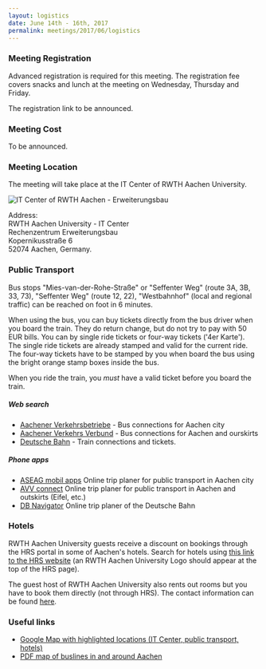 ```yaml
---
layout: logistics
date: June 14th - 16th, 2017
permalink: meetings/2017/06/logistics
---
```



### Meeting Registration

Advanced registration is required for this meeting. The registration fee covers
snacks and lunch at the meeting on Wednesday, Thursday and Friday.

The registration link to be announced.

### Meeting Cost

To be announced.

### Meeting Location

The meeting will take place at the IT Center of RWTH Aachen University.

![IT Center of RWTH Aachen - Erweiterungsbau](https://doc.itc.rwth-aachen.de/download/attachments/3474975/_DSC0005_web_600.jpg?version=1&modificationDate=1395920083000&api=v2)

Address:<br/>
RWTH Aachen University - IT Center<br/>
Rechenzentrum Erweiterungsbau<br/>
Kopernikusstraße 6<br/>
52074 Aachen, Germany.


### Public Transport

Bus stops "Mies-van-der-Rohe-Straße" or "Seffenter Weg" (route 3A, 3B, 33, 73),
"Seffenter Weg" (route 12, 22), "Westbahnhof" (local and regional traffic) can
be reached on foot in 6 minutes.

When using the bus, you can buy tickets directly from the bus driver when you board the
train. They do return change, but do not try to pay with 50 EUR bills. You can
by single ride tickets or four-way tickets ('4er Karte'). The single ride tickets
are already stamped and valid for the current ride. The four-way tickets have
to be stamped by you when board the bus using the bright orange stamp boxes
inside the bus.

When you ride the train, you *must* have a valid ticket before you board the
train.

##### Web search

* [Aachener Verkehrsbetriebe](http://www.aseag.de/) - Bus connections for Aachen
  city
* [Aachener Verkehrs Verbund](http://www.avv.de/) - Bus connections for Aachen and
  ourskirts
* [Deutsche Bahn](http://www.bahn.com) - Train connections and tickets.

##### Phone apps

* [ASEAG mobil apps](http://www.aseag.de/fahrplan/aseag-mobil/)
  Online trip planer for public transport in Aachen city
* [AVV connect](https://avv.de/de/fahrplaene/app-avvconnect)
  Online trip planer for public transport in Aachen and outskirts (Eifel, etc.)
* [DB Navigator](https://www.bahn.com/en/view/booking-information/booking/db-navigator-app.shtml?dbkanal_007=L04_S02_D002_KIN0061_NAVIGATION-LINKS-APP_LZ01)
  Online trip planer of the Deutsche Bahn

### Hotels

RWTH Aachen University guests receive a discount on bookings through the
HRS portal in some of Aachen's hotels. Search for hotels
using [this link to the HRS website](https://web3.hrs.de/web3/init.do?clientId=ZGVfX1JXVEhBQUNIRU4-&amp;cid=48-3&clientConfigId=e59c2bb9-4345-33f4-9a5a-3e13b276525f&clientId=ZGVfX3J3dGhhYWNoZW4,1&activity=initVisit&sslRedirected=true) (an RWTH Aachen University Logo should appear at the top of the HRS page).

The guest host of RWTH Aachen University also rents out rooms but you have to book them directly (not through HRS). The contact
information can be found [here](http://www.rwth-aachen.de/cms/root/Die-RWTH/Kontakt-Anreise/Raumverwaltung/~bdst/Gaestehaeuser/?lidx=1).

### Useful links

* [Google Map with highlighted locations (IT Center, public transport, hotels)](https://drive.google.com/open?id=1BTSFb7bwZC6nZLkpTcg1TZFeZRU&usp=sharing)
* [PDF map of buslines in and around Aachen](http://avv.de/de/fahrplaene/netzplaene?file=files/avv/files/fahrplaene/ortsnetzplaene/aachen.pdf)


